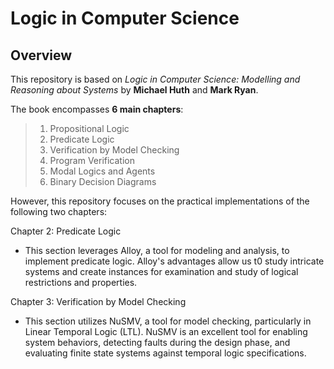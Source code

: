 # Logic in Computer Science

## Overview
This repository is based on *Logic in Computer Science: Modelling and Reasoning about Systems* by **Michael Huth** and **Mark Ryan**. 

The book encompasses **6 main chapters**:

>1. Propositional Logic
>2. Predicate Logic
>3. Verification by Model Checking
>4. Program Verification
>5. Modal Logics and Agents
>6. Binary Decision Diagrams


However, this repository focuses on the practical implementations of the following two chapters:

Chapter 2: Predicate Logic
- This section leverages Alloy, a tool for modeling and analysis, to implement predicate logic. Alloy's advantages allow us t0 study intricate systems and create instances for examination and study of logical restrictions and properties.


Chapter 3: Verification by Model Checking
- This section utilizes NuSMV, a tool for model checking, particularly in Linear Temporal Logic (LTL). NuSMV is an excellent tool for enabling system behaviors, detecting faults during the design phase, and evaluating finite state systems against temporal logic specifications.

